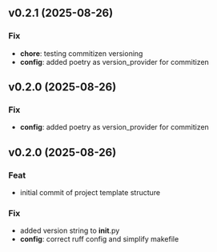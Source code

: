 ## v0.2.1 (2025-08-26)

### Fix

- **chore**: testing commitizen versioning
- **config**: added poetry as version_provider for commitizen

## v0.2.0 (2025-08-26)

### Fix

- **config**: added poetry as version_provider for commitizen

## v0.2.0 (2025-08-26)

### Feat

- initial commit of project template structure

### Fix

- added version string to __init__.py
- **config**: correct ruff config and simplify makefile
